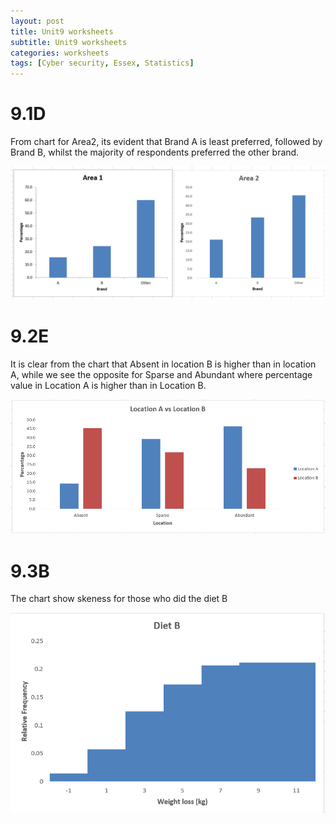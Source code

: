 ```yaml
---
layout: post
title: Unit9 worksheets
subtitle: Unit9 worksheets
categories: worksheets
tags: [Cyber security, Essex, Statistics]
---
```


# 9.1D

From chart for Area2, its evident that Brand A is least preferred, followed by Brand B, whilst the majority of respondents preferred the other brand.


![datacamp certification](/assets/images/banners/9.1.PNG)


# 9.2E

It is clear from the chart that Absent in location B is higher than in location A, while we see the opposite for Sparse and Abundant where percentage value in Location A is higher than in Location B.


![datacamp certification](/assets/images/banners/9.2.PNG)


# 9.3B

The chart show skeness for those who did the diet B


![datacamp certification](/assets/images/banners/9.3.PNG)
